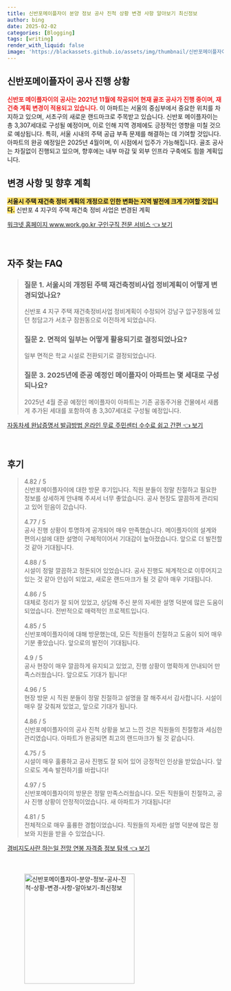 ```yaml
---
title: 신반포메이플자이 분양 정보 공사 진척 상황 변경 사항 알아보기 최신정보
author: bing
date: 2025-02-02
categories: [Blogging]
tags: [writing]
render_with_liquid: false
image: 'https://blackassets.github.io/assets/img/thumbnail/신반포메이플자이-분양-정보-공사-진척-상황-변경-사항-알아보기-최신정보.webp'
---
```



<h2 id='신반포메이플자이 공사 진행 상황'>신반포메이플자이 공사 진행 상황</h2>

<p><b><span style="color: #ee2323;">신반포 메이플자이의 공사는 2021년 11월에 착공되어 현재 골조 공사가 진행 중이며, 재건축 계획 변경이 적용되고 있습니다.</span></b> 이 아파트는 서울의 중심부에서 중요한 위치를 차지하고 있으며, 서초구의 새로운 랜드마크로 주목받고 있습니다. 신반포 메이플자이는 총 3,307세대로 구성될 예정이며, 이로 인해 지역 경제에도 긍정적인 영향을 미칠 것으로 예상됩니다. 특히, 서울 시내의 주택 공급 부족 문제를 해결하는 데 기여할 것입니다. 아파트의 완공 예정일은 2025년 4월이며, 이 시점에서 입주가 가능해집니다. 골조 공사는 차질없이 진행되고 있으며, 향후에는 내부 마감 및 외부 인프라 구축에도 힘쓸 계획입니다.</p>

<h2 id='변경 사항 및 향후 계획'>변경 사항 및 향후 계획</h2>

<p><p><b><span style="background-color: #ffe066;">서울시 주택 재건축 정비 계획의 개정으로 인한 변화는 지역 발전에 크게 기여할 것입니다.</span></b> 신반포 4 지구의 주택 재건축 정비 사업은 변경된 계획</p>
<p><a class="click-button" title="워크넷 홈페이지 www.work.go.kr 구인구직 전문 서비스" href="https://blackassets.github.io/posts/%EC%9B%8C%ED%81%AC%EB%84%B7-%ED%99%88%ED%8E%98%EC%9D%B4%EC%A7%80-www.work.go.kr-%EA%B5%AC%EC%9D%B8%EA%B5%AC%EC%A7%81-%EC%A0%84%EB%AC%B8-%EC%84%9C%EB%B9%84%EC%8A%A4/" rel="dofollow">워크넷 홈페이지 www.work.go.kr 구인구직 전문 서비스 👈 보기</a></p><br>
<h2 id='자주_찾는_FAQ'>자주 찾는 FAQ</h2>
<div itemscope="" itemtype="https://schema.org/FAQPage"> 
<blockquote> 
<div itemscope="" itemprop="mainEntity" itemtype="https://schema.org/Question"> 
<h3 itemprop="name">질문 1. 서울시의 개정된 주택 재건축정비사업 정비계획이 어떻게 변경되었나요?</h3> 
<div itemscope="" itemprop="acceptedAnswer" itemtype="https://schema.org/Answer"> 
<span itemprop="text"> 
<p>신반포 4 지구 주택 재건축정비사업 정비계획이 수정되어 강남구 압구정동에 있던 청담고가 서초구 잠원동으로 이전하게 되었습니다.</p> 
</span> 
</div> 
</div> 

<div itemscope="" itemprop="mainEntity" itemtype="https://schema.org/Question"> 
<h3 itemprop="name">질문 2. 면적의 일부는 어떻게 활용되기로 결정되었나요?</h3> 
<div itemscope="" itemprop="acceptedAnswer" itemtype="https://schema.org/Answer"> 
<span itemprop="text"> 
<p>일부 면적은 학교 시설로 전환되기로 결정되었습니다.</p> 
</span> 
</div> 
</div> 

<div itemscope="" itemprop="mainEntity" itemtype="https://schema.org/Question"> 
<h3 itemprop="name">질문 3. 2025년에 준공 예정인 메이플자이 아파트는 몇 세대로 구성되나요?</h3> 
<div itemscope="" itemprop="acceptedAnswer" itemtype="https://schema.org/Answer"> 
<span itemprop="text"> 
<p>2025년 4월 준공 예정인 메이플자이 아파트는 기존 공동주거용 건물에서 새롭게 추가된 세대를 포함하여 총 3,307세대로 구성될 예정입니다.</p> 
</span> 
</div> 
</div> 

</blockquote> 
</div>
<p><a class="click-button" title="자동차세 완납증명서 발급방법 온라인 무료 주민센터 수수료 쉽고 간편" href="https://blackassets.github.io/posts/%EC%9E%90%EB%8F%99%EC%B0%A8%EC%84%B8-%EC%99%84%EB%82%A9%EC%A6%9D%EB%AA%85%EC%84%9C-%EB%B0%9C%EA%B8%89%EB%B0%A9%EB%B2%95-%EC%98%A8%EB%9D%BC%EC%9D%B8-%EB%AC%B4%EB%A3%8C-%EC%A3%BC%EB%AF%BC%EC%84%BC%ED%84%B0-%EC%88%98%EC%88%98%EB%A3%8C-%EC%89%BD%EA%B3%A0-%EA%B0%84%ED%8E%B8/" rel="dofollow">자동차세 완납증명서 발급방법 온라인 무료 주민센터 수수료 쉽고 간편 👈 보기</a></p><br>
<h2 id='후기'>후기</h2>
<div itemscope itemtype="https://schema.org/Product">
  <blockquote>
  <div itemprop="review" itemscope itemtype="https://schema.org/Review">
      <div itemprop="reviewRating" itemscope itemtype="https://schema.org/Rating"> <span itemprop="ratingValue">4.82</span> / <span itemprop="bestRating">5</span> </div>
      <span itemprop="reviewBody">신반포메이플자이에 대한 방문 후기입니다. 직원 분들이 정말 친절하고 필요한 정보를 상세하게 안내해 주셔서 너무 좋았습니다. 공사 현장도 깔끔하게 관리되고 있어 믿음이 갔습니다.</span>
  </div>
  <br>
  <div itemprop="review" itemscope itemtype="https://schema.org/Review">
      <div itemprop="reviewRating" itemscope itemtype="https://schema.org/Rating"> <span itemprop="ratingValue">4.77</span> / <span itemprop="bestRating">5</span> </div>
      <span itemprop="reviewBody">공사 진행 상황이 투명하게 공개되어 매우 만족했습니다. 메이플자이의 설계와 편의시설에 대한 설명이 구체적이어서 기대감이 높아졌습니다. 앞으로 더 발전할 것 같아 기대됩니다.</span>
  </div>
  <br>
  <div itemprop="review" itemscope itemtype="https://schema.org/Review">
      <div itemprop="reviewRating" itemscope itemtype="https://schema.org/Rating"> <span itemprop="ratingValue">4.88</span> / <span itemprop="bestRating">5</span> </div>
      <span itemprop="reviewBody">시설이 정말 깔끔하고 정돈되어 있었습니다. 공사 진행도 체계적으로 이루어지고 있는 것 같아 안심이 되었고, 새로운 랜드마크가 될 것 같아 매우 기대됩니다.</span>
  </div>
  <br>
  <div itemprop="review" itemscope itemtype="https://schema.org/Review">
      <div itemprop="reviewRating" itemscope itemtype="https://schema.org/Rating"> <span itemprop="ratingValue">4.86</span> / <span itemprop="bestRating">5</span> </div>
      <span itemprop="reviewBody">대체로 정리가 잘 되어 있었고, 상담해 주신 분의 자세한 설명 덕분에 많은 도움이 되었습니다. 전반적으로 매력적인 프로젝트입니다.</span>
  </div>
  <br>
  <div itemprop="review" itemscope itemtype="https://schema.org/Review">
      <div itemprop="reviewRating" itemscope itemtype="https://schema.org/Rating"> <span itemprop="ratingValue">4.85</span> / <span itemprop="bestRating">5</span> </div>
      <span itemprop="reviewBody">신반포메이플자이에 대해 방문했는데, 모든 직원들이 친절하고 도움이 되어 매우 기분 좋았습니다. 앞으로의 발전이 기대됩니다.</span>
  </div>
  <br>
  <div itemprop="review" itemscope itemtype="https://schema.org/Review">
      <div itemprop="reviewRating" itemscope itemtype="https://schema.org/Rating"> <span itemprop="ratingValue">4.9</span> / <span itemprop="bestRating">5</span> </div>
      <span itemprop="reviewBody">공사 현장이 매우 깔끔하게 유지되고 있었고, 진행 상황이 명확하게 안내되어 만족스러웠습니다. 앞으로도 기대가 됩니다!</span>
  </div>
  <br>
  <div itemprop="review" itemscope itemtype="https://schema.org/Review">
      <div itemprop="reviewRating" itemscope itemtype="https://schema.org/Rating"> <span itemprop="ratingValue">4.96</span> / <span itemprop="bestRating">5</span> </div>
      <span itemprop="reviewBody">현장 방문 시 직원 분들이 정말 친절하고 설명을 잘 해주셔서 감사합니다. 시설이 매우 잘 갖춰져 있었고, 앞으로 기대가 됩니다.</span>
  </div>
  <br>
  <div itemprop="review" itemscope itemtype="https://schema.org/Review">
      <div itemprop="reviewRating" itemscope itemtype="https://schema.org/Rating"> <span itemprop="ratingValue">4.86</span> / <span itemprop="bestRating">5</span> </div>
      <span itemprop="reviewBody">신반포메이플자이의 공사 진척 상황을 보고 느낀 것은 직원들의 친절함과 세심한 관리였습니다. 아파트가 완공되면 최고의 랜드마크가 될 것 같습니다.</span>
  </div>
  <br>
  <div itemprop="review" itemscope itemtype="https://schema.org/Review">
      <div itemprop="reviewRating" itemscope itemtype="https://schema.org/Rating"> <span itemprop="ratingValue">4.75</span> / <span itemprop="bestRating">5</span> </div>
      <span itemprop="reviewBody">시설이 매우 훌륭하고 공사 진행도 잘 되어 있어 긍정적인 인상을 받았습니다. 앞으로도 계속 발전하기를 바랍니다!</span>
  </div>
  <br>
  <div itemprop="review" itemscope itemtype="https://schema.org/Review">
      <div itemprop="reviewRating" itemscope itemtype="https://schema.org/Rating"> <span itemprop="ratingValue">4.97</span> / <span itemprop="bestRating">5</span> </div>
      <span itemprop="reviewBody">신반포메이플자이의 방문은 정말 만족스러웠습니다. 모든 직원들이 친절하고, 공사 진행 상황이 안정적이었습니다. 새 아파트가 기대됩니다!</span>
  </div>
  <br>
  <div itemprop="review" itemscope itemtype="https://schema.org/Review">
      <div itemprop="reviewRating" itemscope itemtype="https://schema.org/Rating"> <span itemprop="ratingValue">4.81</span> / <span itemprop="bestRating">5</span> </div>
      <span itemprop="reviewBody">전체적으로 매우 훌륭한 경험이었습니다. 직원들의 자세한 설명 덕분에 많은 정보와 지원을 받을 수 있었습니다.</span>
  </div>
  </blockquote>
</div>
<p><a class="click-button" title="경비지도사란 하는일 전망 연봉 자격증 정보 탐색" href="https://blackassets.github.io/posts/%EA%B2%BD%EB%B9%84%EC%A7%80%EB%8F%84%EC%82%AC%EB%9E%80-%ED%95%98%EB%8A%94%EC%9D%BC-%EC%A0%84%EB%A7%9D-%EC%97%B0%EB%B4%89-%EC%9E%90%EA%B2%A9%EC%A6%9D-%EC%A0%95%EB%B3%B4-%ED%83%90%EC%83%89/" rel="dofollow">경비지도사란 하는일 전망 연봉 자격증 정보 탐색 👈 보기</a></p><br>
<figure class="image"><img src="https://blackassets.github.io/assets/img/thumbnail/신반포메이플자이-분양-정보-공사-진척-상황-변경-사항-알아보기-최신정보.webp" alt="신반포메이플자이-분양-정보-공사-진척-상황-변경-사항-알아보기-최신정보" width="256" height="256"></figure>